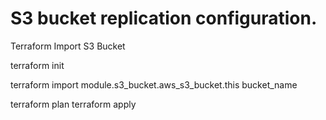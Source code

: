 # S3 bucket replication configuration.


Terraform Import S3 Bucket

terraform init 

terraform import module.s3_bucket.aws_s3_bucket.this bucket_name

terraform plan
terraform apply


